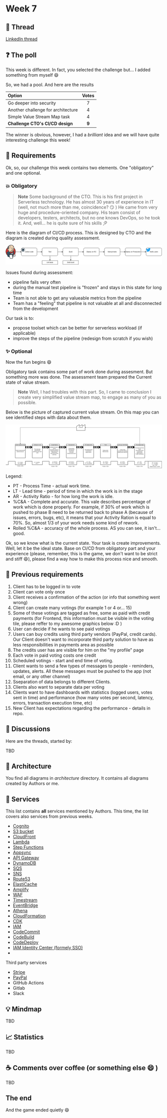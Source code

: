 # Week 7

## :link: Thread

[LinkedIn thread](https://www.linkedin.com/posts/pawelpiwosz_github-pawelpiwoszthegame-serverless-activity-7030699574428057601-1xp6)

## :question: The poll

This week is different. In fact, you selected the challenge but... I added something from myself :smile:

So, we had a pool. And here are the results

| Option | Votes |
|:-------|:-----:|
| Go deeper into security | 7 |
| Another challenge for architecture | 4 |
| Simple Value Stream Map task | 4 |
| **Challenge CTO's CI/CD design** | **9** |

The winner is obvious, however, I had a *brilliant* idea and we will have quite interesting challenge this week!

## :page_with_curl: Requirements

Ok, so, our challenge this week contains two elements. One "obligatory" and one optional.

### :boom: Obligatory

> **Note**
> Some background of the CTO. This is his first project in Serverless technology. He has almost 30 years of experience in IT (well, not much more than me, coincidence? :smirk: ) He came from very huge and procedure-oriented company. His team consist of developers, testers, architects, but no one knows DevOps, so he took it. And, well... he is quite sure of his skills ;P

Here is the diagram of CI/CD process. This is designed by CTO and the diagram is created during quality assessment.

![CI/CD diagram](assets/pipeline.png)

Issues found during assessment:

* pipeline fails very often
* during the manual test pipeline is "frozen" and stays in this state for long time
* Team is not able to get any valueable metrics from the pipeline
* Team has a "feeling" that pipeline is not valuable at all and disconnected from the development

Our task is to:

* propose toolset which can be better for serverless workload (if applicable)
* improve the steps of the pipeline (redesign from scratch if you wish)

### :sparkles: Optional

Now the fun begins :smile:

Obligatory task contains some part of work done during assesment. But something more was done. The assessment team prepared the Current state of value stream.

> **Note**
> Well, I had troubles with this part. So, I came to conclusion I create very simplified value stream map, to engage as many of you as possible.

Below is the picture of captured current value stream. On this map you can see identified steps with data about them.

![Value stream map](assets/minivaluemap.png)

Legend:

* PT - Process Time - actual work time.
* LT - Lead time - period of time in which the work is in the stage
* AR - Activity Ratio - for how long the work is idle.
* %C&A - Complete and accurate. This vale describes percentage of work which is done properly. For example, if 30% of work which is pushed to phase B need to be returned back to phase A (because of issues, errors, bugs, etc), it means that your Activity Ration is equal to 70%. So, almost 1/3 of your work needs some kind of rework.
* Rolled %C&A - accuracy of the whole process. AS you can see, it isn't... good.

Ok, so we know what is the current state. Your task is create improvements. Well, let it be the ideal state. Base on CI/CD from obligatory part and your experience (please, remember, this is the game, we don't want to be strict and stiff :smile:), please find a way how to make this process nice and smooth.

## :bookmark_tabs: Previous requirements

1. Client has to be logged in to vote
2. Client can vote only once
3. Client receives a confirmation of the action (or info that something went wrong)
4. Client can create many votings (for example 1 or 4 or... 15)
5. Some of these votings are tagged as free, some as paid with credit payments (for Frontend, this information must be visible in the voting tile, please reffer to my awesome graphics below :D )
6. User can decide if he wants to see paid votings
7. Users can buy credits using third party vendors (PayPal, credit cards). Our Client doesn't want to incorporate third party solution to have as less responsibilities in payments area as possible
8. The credits user has are visible for him on the "my profile" page
9. Each vote in paid voting costs one credit
10. Scheduled votings - start and end time of voting.
11. Client wants to send a few types of messages to people - reminders, updates, alerts. All these messages must be pushed to the app (not email, or any other channel)
12. Sseparation of data belongs to different Clients.
13. Clients also want to separate data per voting
14. Clients want to have dashboards with statistics (logged users, votes sent in time) and performance (how many votes per second, latency, errors, transaction execution time, etc)
15. New Client has expectations regarding the performance - details in repo.

## :thought_balloon: Discussions

Here are the threads, started by:

TBD

## :triangular_ruler: Architecture

You find all diagrams in *architecture* directory. It contains all diagrams created by Authors or me.

## :hammer: Services

This list contains **all** services mentioned by Authors. This time, the list covers also services from previous weeks.

* [Cognito](https://aws.amazon.com/cognito/)
* [S3 bucket](https://aws.amazon.com/s3/)
* [CloudFront](https://aws.amazon.com/cloudfront/)
* [Lambda](https://aws.amazon.com/lambda/)
* [Step Functions](https://aws.amazon.com/step-functions/)
* [Appsync](https://aws.amazon.com/appsync/)
* [API Gateway](https://aws.amazon.com/api-gateway/)
* [DynamoDB](https://aws.amazon.com/dynamodb/)
* [SQS](https://aws.amazon.com/sqs/)
* [SNS](https://aws.amazon.com/sns/)
* [Route53](https://aws.amazon.com/route53/)
* [ElastiCache](https://aws.amazon.com/elasticache/)
* [Amplify](https://aws.amazon.com/amplify/)
* [WAF](https://aws.amazon.com/waf/)
* [Timestream](https://aws.amazon.com/timestream/)
* [EventBridge](https://aws.amazon.com/eventbridge/)
* [Athena](https://aws.amazon.com/athena/)
* [CloudFormation](https://aws.amazon.com/cloudformation/)
* [CDK](https://aws.amazon.com/cdk/)
* [IAM](https://aws.amazon.com/iam/)
* [CodeCommit](https://aws.amazon.com/codecommit/)
* [CodeBuild](https://aws.amazon.com/codebuild/)
* [CodeDeploy](https://aws.amazon.com/codedeploy/)
* [IAM Identity Center (formely SSO)](https://aws.amazon.com/iam/identity-center/)
* 

Third party services

* [Stripe](https://stripe.com/)
* [PayPal](https://www.paypal.com/)
* GitHub Actions
* Gitlab
* Slack

## :bulb: Mindmap

TBD

## :chart_with_upwards_trend: Statistics

TBD

## :coffee: Comments over coffee (or something else :smile: )

TBD

## The end

And the game ended quietly :smile:

